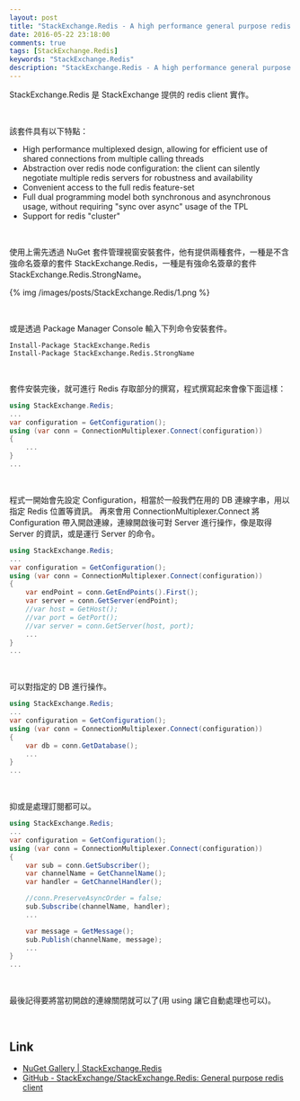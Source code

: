 ```yaml
---
layout: post
title: "StackExchange.Redis - A high performance general purpose redis client for .NET languages"
date: 2016-05-22 23:18:00
comments: true
tags: [StackExchange.Redis]
keywords: "StackExchange.Redis"
description: "StackExchange.Redis - A high performance general purpose redis client for .NET languages"
---
```


StackExchange.Redis 是 StackExchange 提供的 redis client 實作。  

<!-- More -->

<br/>


該套件具有以下特點：  

* High performance multiplexed design, allowing for efficient use of shared connections from multiple calling threads  
* Abstraction over redis node configuration: the client can silently negotiate multiple redis servers for robustness and availability  
* Convenient access to the full redis feature-set  
* Full dual programming model both synchronous and asynchronous usage, without requiring "sync over async" usage of the TPL  
* Support for redis "cluster"  

<br/>


使用上需先透過 NuGet 套件管理視窗安裝套件，他有提供兩種套件，一種是不含強命名簽章的套件 StackExchange.Redis，一種是有強命名簽章的套件 StackExchange.Redis.StrongName。  

{% img /images/posts/StackExchange.Redis/1.png %}

<br/>


或是透過 Package Manager Console 輸入下列命令安裝套件。  

    Install-Package StackExchange.Redis
    Install-Package StackExchange.Redis.StrongName

<br/>


套件安裝完後，就可進行 Redis 存取部分的撰寫，程式撰寫起來會像下面這樣：  

```c#
using StackExchange.Redis; 
... 
var configuration = GetConfiguration(); 
using (var conn = ConnectionMultiplexer.Connect(configuration)) 
{ 
    ... 
} 
...
```

<br/>


程式一開始會先設定 Configuration，相當於一般我們在用的 DB 連線字串，用以指定 Redis 位置等資訊。 再來會用 ConnectionMultiplexer.Connect 將 Configuration 帶入開啟連線，連線開啟後可對 Server 進行操作，像是取得 Server 的資訊，或是運行 Server 的命令。  

```c#
using StackExchange.Redis; 
... 
var configuration = GetConfiguration(); 
using (var conn = ConnectionMultiplexer.Connect(configuration)) 
{ 
    var endPoint = conn.GetEndPoints().First(); 
    var server = conn.GetServer(endPoint); 
    //var host = GetHost(); 
    //var port = GetPort(); 
    //var server = conn.GetServer(host, port); 
    ...
} 
...
```

<br/>


可以對指定的 DB 進行操作。  

```c#
using StackExchange.Redis; 
... 
var configuration = GetConfiguration(); 
using (var conn = ConnectionMultiplexer.Connect(configuration)) 
{ 
    var db = conn.GetDatabase(); 
    ... 
} 
...
```

<br/>


抑或是處理訂閱都可以。  

```c#
using StackExchange.Redis; 
... 
var configuration = GetConfiguration(); 
using (var conn = ConnectionMultiplexer.Connect(configuration)) 
{ 
    var sub = conn.GetSubscriber(); 
    var channelName = GetChannelName(); 
    var handler = GetChannelHandler(); 

    //conn.PreserveAsyncOrder = false;
    sub.Subscribe(channelName, handler); 
    ... 

    var message = GetMessage(); 
    sub.Publish(channelName, message);
    ...
} 
...
```

<br/>


最後記得要將當初開啟的連線關閉就可以了(用 using 讓它自動處理也可以)。  

<br/>


Link
----
* [NuGet Gallery | StackExchange.Redis](https://www.nuget.org/packages/StackExchange.Redis/)
* [GitHub - StackExchange/StackExchange.Redis: General purpose redis client](https://github.com/StackExchange/StackExchange.Redis)
